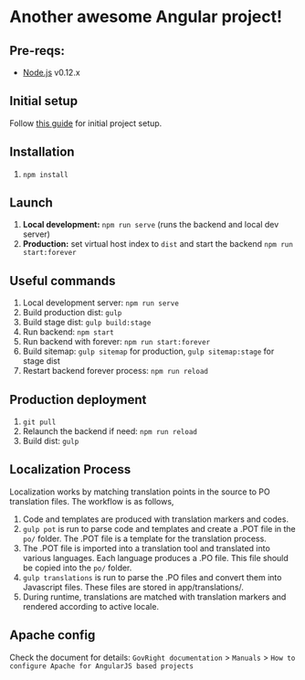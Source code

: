 # Another awesome Angular project!

## Pre-reqs:

 - [Node.js](https://nodejs.org/) v0.12.x

## Initial setup

Follow [this guide](INSTALL.md) for initial project setup.

## Installation

1. `npm install`

## Launch

1. **Local development:** ``npm run serve`` (runs the backend and local dev server)
2. **Production:** set virtual host index to `dist` and start the backend ``npm run start:forever``

## Useful commands

1. Local development server: ``npm run serve``
2. Build production dist: ``gulp``
3. Build stage dist: ``gulp build:stage``
4. Run backend: ``npm start``
5. Run backend with forever: ``npm run start:forever``
6. Build sitemap: ``gulp sitemap`` for production, ``gulp sitemap:stage`` for stage dist
7. Restart backend forever process: ``npm run reload``

## Production deployment

1. ``git pull``
2. Relaunch the backend if need: ``npm run reload``
4. Build dist: ``gulp``

## Localization Process

Localization works by matching translation points in the source to PO translation
files. The workflow is as follows,

1. Code and templates are produced with translation markers and codes.
2. ``gulp pot`` is run to parse code and templates and create a .POT file in the
   ``po/`` folder. The .POT file is a template for the translation process.
3. The .POT file is imported into a translation tool and translated into various
   languages. Each language produces a .PO file. This file should be copied into
   the ``po/`` folder.
4. ``gulp translations`` is run to parse the .PO files and convert them into
   Javascript files. These files are stored in app/translations/.
5. During runtime, translations are matched with translation markers and rendered
   according to active locale.
   
## Apache config

Check the document for details:
`GovRight documentation` > `Manuals` > `How to configure Apache for AngularJS based projects`
